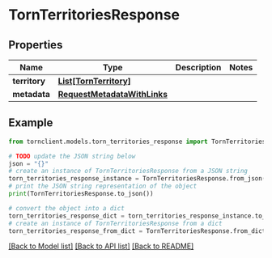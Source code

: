# TornTerritoriesResponse


## Properties

Name | Type | Description | Notes
------------ | ------------- | ------------- | -------------
**territory** | [**List[TornTerritory]**](TornTerritory.md) |  | 
**metadata** | [**RequestMetadataWithLinks**](RequestMetadataWithLinks.md) |  | 

## Example

```python
from tornclient.models.torn_territories_response import TornTerritoriesResponse

# TODO update the JSON string below
json = "{}"
# create an instance of TornTerritoriesResponse from a JSON string
torn_territories_response_instance = TornTerritoriesResponse.from_json(json)
# print the JSON string representation of the object
print(TornTerritoriesResponse.to_json())

# convert the object into a dict
torn_territories_response_dict = torn_territories_response_instance.to_dict()
# create an instance of TornTerritoriesResponse from a dict
torn_territories_response_from_dict = TornTerritoriesResponse.from_dict(torn_territories_response_dict)
```
[[Back to Model list]](../README.md#documentation-for-models) [[Back to API list]](../README.md#documentation-for-api-endpoints) [[Back to README]](../README.md)


